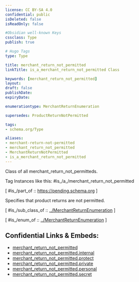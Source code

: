 ```yaml
---
license: CC BY-SA 4.0
confidential: public
isDeleted: false
isReadOnly: false

#Obsidian well-known Keys
cssclass: Type
publish: true

# Hugo Tags
type: Type

title: merchant_return_not_permitted
linkTitle: is_a_merchant_return_not_permitted Class

keywords: [merchant_return_not_permitted]
layout: 
draft: false
publishDate:
expiryDate: 

enumerationtype: MerchantReturnEnumeration

supersedes: ProductReturnNotPermitted

tags:
- schema.org/Type

aliases:
- merchant-return-not-permitted
- merchant_return_not_permitted
- MerchantReturnNotPermitted
- is_a_merchant_return_not_permitted
---
```


Class of all merchant_return_not_permitteds.

Tag Instances like this: 
#is_/a_/merchant_return_not_permitted

[ #is_/part_of :: https://pending.schema.org ]

Specifies that product returns are not permitted.

[ #is_/sub_class_of :: [../MerchantReturnEnumeration](../MerchantReturnEnumeration) ]

[ #is_/enum_of :: [../MerchantReturnEnumeration](../MerchantReturnEnumeration) ]



## Confidential Links & Embeds: 
- [merchant_return_not_permitted](../../../../../../../_public/schema.org/Type/is_a_/intangible/enumeration/merchant_return_enumeration/merchant_return_not_permitted.md) 
- [merchant_return_not_permitted.internal](../../../../../../../_internal/schema.org/Type/is_a_/intangible/enumeration/merchant_return_enumeration/merchant_return_not_permitted.internal.md) 
- [merchant_return_not_permitted.protect](../../../../../../../_protect/schema.org/Type/is_a_/intangible/enumeration/merchant_return_enumeration/merchant_return_not_permitted.protect.md) 
- [merchant_return_not_permitted.private](../../../../../../../_private/schema.org/Type/is_a_/intangible/enumeration/merchant_return_enumeration/merchant_return_not_permitted.private.md) 
- [merchant_return_not_permitted.personal](../../../../../../../_personal/schema.org/Type/is_a_/intangible/enumeration/merchant_return_enumeration/merchant_return_not_permitted.personal.md) 
- [merchant_return_not_permitted.secret](../../../../../../../_secret/schema.org/Type/is_a_/intangible/enumeration/merchant_return_enumeration/merchant_return_not_permitted.secret.md) 
